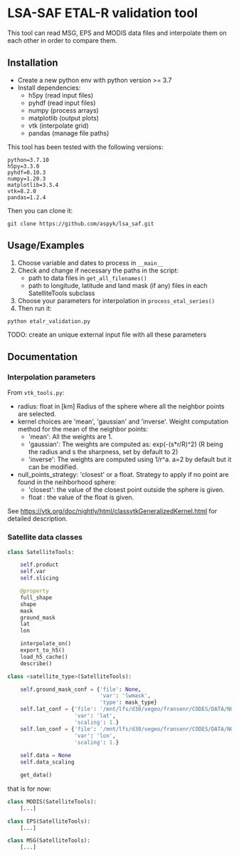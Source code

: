 
# LSA-SAF ETAL-R validation tool

This tool can read MSG, EPS and MODIS data files and interpolate them on each other in order to compare them.


## Installation

- Create a new python env with python version >= 3.7
- Install dependencies:
    - h5py (read input files)
    - pyhdf (read input files)
    - numpy (process arrays)
    - matplotlib (output plots)
    - vtk (interpolate grid)
    - pandas (manage file paths)

This tool has been tested with the following versions:
```
python=3.7.10
h5py=3.3.0
pyhdf=0.10.3
numpy=1.20.3
matplotlib=3.3.4
vtk=8.2.0
pandas=1.2.4
```

Then you can clone it:
```
git clone https://github.com/aspyk/lsa_saf.git
```
    
## Usage/Examples

1. Choose variable and dates to process in `__main__`
1. Check and change if necessary the paths in the script:
    - path to data files in `get_all_filenames()`
    - path to longitude, latitude and land mask (if any) files in each SatelliteTools subclass
1. Choose your parameters for interpolation in `process_etal_series()`
1. Then run it:
```
python etalr_validation.py
```

TODO: create an unique external input file with all these parameters
  
## Documentation

### Interpolation parameters
From `vtk_tools.py`:
- radius: float in [km]
    Radius of the sphere where all the neighbor points are selected.
- kernel choices are 'mean', 'gaussian' and 'inverse'.
    Weight computation method for the mean of the neighbor points:
    - 'mean': All the weights are 1.
    - 'gaussian': The weights are computed as: exp(-(s*r/R)^2) (R being the radius and s the sharpness, set by default to 2)
    - 'inverse': The weights are computed using 1/r^a. a=2 by default but it can be modified.
- null_points_strategy: 'closest' or a float.
    Strategy to apply if no point are found in the neihborhood sphere:
    - 'closest': the value of the closest point outside the sphere is given.
    - float : the value of the float is given.

See https://vtk.org/doc/nightly/html/classvtkGeneralizedKernel.html for detailed description.

### Satellite data classes

```python
class SatelliteTools:

    self.product
    self.var
    self.slicing

    @property
    full_shape
    shape
    mask
    ground_mask
    lat
    lon

    interpolate_on()
    export_to_h5()
    load_h5_cache()
    describe()
```

```python
class <satellite_type>(SatelliteTools):

    self.ground_mask_conf = {'file': None,
                             'var': 'lwmask',
                             'type': mask_type}
    self.lat_conf = {'file': '/mnt/lfs/d30/vegeo/fransenr/CODES/DATA/NO_SAVE/MODIS/lat_modis.h5',
                     'var': 'lat',
                     'scaling': 1.}
    self.lon_conf = {'file': '/mnt/lfs/d30/vegeo/fransenr/CODES/DATA/NO_SAVE/MODIS/lon_modis.h5',
                     'var': 'lon',
                     'scaling': 1.}
        
    self.data = None
    self.data_scaling

    get_data()
```
that is for now:

```python
class MODIS(SatelliteTools):
    [...]

class EPS(SatelliteTools):
    [...]

class MSG(SatelliteTools):
    [...]
```
